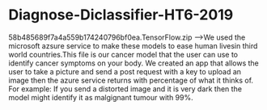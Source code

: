# Diagnose-Diclassifier-HT6-2019


58b485689f7a4a559b174240796bf0ea.TensorFlow.zip -->We used the microsoft azsure service to make these models to ease human livesin third world countries.This file is our cancer model that the user can use to identify cancer symptoms on your body. We created an app that allows the user to take a picture and send a post request with a key to upload an image then the azure service returns with percentage of what it thinks of. For example: If you send a distorted image and it is very dark then the model might identify it as malgignant tumour with 99%.


